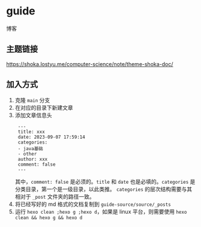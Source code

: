 # guide
 博客

## 主题链接

https://shoka.lostyu.me/computer-science/note/theme-shoka-doc/

## 加入方式

1. 克隆 `main` 分支
2. 在对应的目录下新建文章
3. 添加文章信息头
   ```text
    ---
    title: xxx
    date: 2023-09-07 17:59:14
    categories:
    - java基础
    - other
    author: xxx
    comment: false
    ---
    ```
   其中，`comment: false` 是必须的。`title` 和 `date` 也是必填的。`categories` 是分类目录，第一个是一级目录，以此类推。
   `categories` 的层次结构需要与其相对于 `_post` 文件夹的路径一致。
4. 将已经写好的 md 格式的文档复制到 `guide-source/source/_posts`
5. 运行 `hexo clean ;hexo g ;hexo d`，如果是 linux 平台，则需要使用 `hexo clean && hexo g && hexo d`

